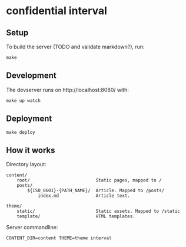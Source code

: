 # confidential interval

## Setup

To build the server (TODO and validate markdown?), run:

```
make
```

## Development

The devserver runs on http://localhost:8080/ with:

```
make up watch
```

## Deployment

```
make deploy
```

## How it works

Directory layout:

```
content/
    root/                         Static pages, mapped to /
    posts/
        ${ISO_8601}-{PATH_NAME}/  Article. Mapped to /posts/
            index.md              Article text.

theme/
    static/                       Static assets. Mapped to /static
    template/                     HTML templates.
```

Server commandline:

```
CONTENT_DIR=content THEME=theme interval
```
